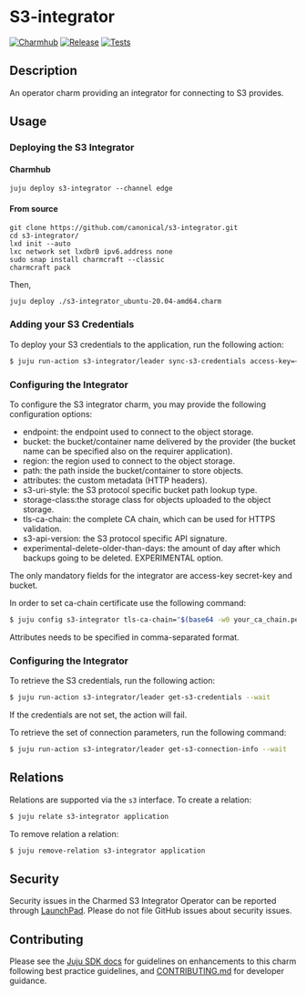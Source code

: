 # S3-integrator
[![Charmhub](https://charmhub.io/s3-integrator/badge.svg)](https://charmhub.io/s3-integrator)
[![Release](https://github.com/canonical/s3-integrator/actions/workflows/release.yaml/badge.svg)](https://github.com/canonical/s3-integrator/actions/workflows/release.yaml)
[![Tests](https://github.com/canonical/s3-integrator/actions/workflows/ci.yaml/badge.svg)](https://github.com/canonical/s3-integrator/actions/workflows/ci.yaml)

## Description

An operator charm providing an integrator for connecting to S3 provides.

## Usage

### Deploying the S3 Integrator

#### Charmhub
```shell
juju deploy s3-integrator --channel edge
```
#### From source
```shell
git clone https://github.com/canonical/s3-integrator.git
cd s3-integrator/
lxd init --auto
lxc network set lxdbr0 ipv6.address none
sudo snap install charmcraft --classic
charmcraft pack
```
Then,
```shell
juju deploy ./s3-integrator_ubuntu-20.04-amd64.charm
```

### Adding your S3 Credentials

To deploy your S3 credentials to the application, run the following action:

```bash
$ juju run-action s3-integrator/leader sync-s3-credentials access-key=<your_key> secret-key=<your_secret_key>
```

### Configuring the Integrator

To configure the S3 integrator charm, you may provide the following configuration options:

- endpoint: the endpoint used to connect to the object storage.
- bucket: the bucket/container name delivered by the provider (the bucket name can be specified also on the requirer application).
- region: the region used to connect to the object storage.
- path: the path inside the bucket/container to store objects.
- attributes: the custom metadata (HTTP headers).
- s3-uri-style: the S3 protocol specific bucket path lookup type.
- storage-class:the storage class for objects uploaded to the object storage.
- tls-ca-chain: the complete CA chain, which can be used for HTTPS validation.
- s3-api-version: the S3 protocol specific API signature.
- experimental-delete-older-than-days: the amount of day after which backups going to be deleted. EXPERIMENTAL option.

The only mandatory fields for the integrator are access-key secret-key and bucket.

In order to set ca-chain certificate use the following command:
```bash
$ juju config s3-integrator tls-ca-chain="$(base64 -w0 your_ca_chain.pem)"
```
Attributes needs to be specified in comma-separated format. 

### Configuring the Integrator

To retrieve the S3 credentials, run the following action:

```bash
$ juju run-action s3-integrator/leader get-s3-credentials --wait
```

If the credentials are not set, the action will fail.

To retrieve the set of connection parameters, run the following command:

```bash
$ juju run-action s3-integrator/leader get-s3-connection-info --wait
```


## Relations 

Relations are supported via the `s3` interface. To create a relation:

```bash
$ juju relate s3-integrator application
```
To remove relation a relation:
```bash
$ juju remove-relation s3-integrator application
```

## Security
Security issues in the Charmed S3 Integrator Operator can be reported through [LaunchPad](https://wiki.ubuntu.com/DebuggingSecurity#How%20to%20File). Please do not file GitHub issues about security issues.


## Contributing

Please see the [Juju SDK docs](https://juju.is/docs/sdk) for guidelines on enhancements to this charm following best practice guidelines, and [CONTRIBUTING.md](https://github.com/canonical/s3-integrator/blob/main/CONTRIBUTING.md) for developer guidance.

